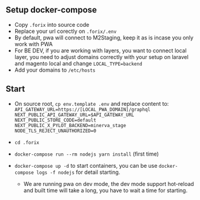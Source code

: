 ## Setup docker-compose
- Copy ``.forix`` into source code
- Replace your url corectly on ``.forix/.env``
- By default, pwa will connect to M2Staging, keep it as is incase you only work with PWA
- For BE DEV, if you are working with layers, you want to connect local layer, you need to adjust domains correctly with your setup on laravel and magento local and change ``LOCAL_TYPE=backend``
- Add your domains to ``/etc/hosts``

## Start
- On source root, ``cp env.template .env`` and replace content to:
  ``API_GATEWAY_URL=https://[LOCAL_PWA_DOMAIN]/graphql``
  ``NEXT_PUBLIC_API_GATEWAY_URL=$API_GATEWAY_URL``
  ``NEXT_PUBLIC_STORE_CODE=default``
  ``NEXT_PUBLIC_X_PYLOT_BACKEND=minerva_stage``
  ``NODE_TLS_REJECT_UNAUTHORIZED=0``

- ``cd .forix``
- ``docker-compose run --rm nodejs yarn install`` (first time)
- ``docker-compose up -d`` to start containers, you can be use ``docker-compose logs -f nodejs`` for detail starting.
  - We are running pwa on dev mode, the dev mode support hot-reload and built time will take a long, you have to wait a time for starting.

